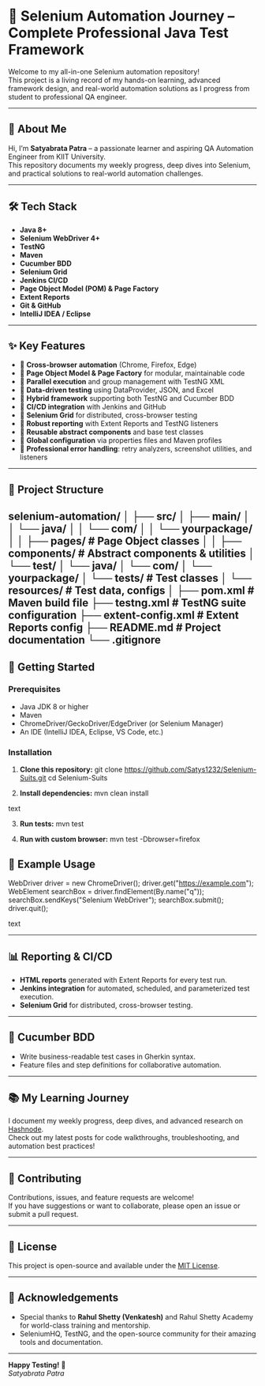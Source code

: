 # 🚀 Selenium Automation Journey – Complete Professional Java Test Framework

Welcome to my all-in-one Selenium automation repository!  
This project is a living record of my hands-on learning, advanced framework design, and real-world automation solutions as I progress from student to professional QA engineer.

---

## 👋 About Me

Hi, I’m **Satyabrata Patra** – a passionate learner and aspiring QA Automation Engineer from KIIT University.  
This repository documents my weekly progress, deep dives into Selenium, and practical solutions to real-world automation challenges.

---

## 🛠️ Tech Stack

- **Java 8+**
- **Selenium WebDriver 4+**
- **TestNG**
- **Maven**
- **Cucumber BDD**
- **Selenium Grid**
- **Jenkins CI/CD**
- **Page Object Model (POM) & Page Factory**
- **Extent Reports**
- **Git & GitHub**
- **IntelliJ IDEA / Eclipse**

---

## ✨ Key Features

- 🔹 **Cross-browser automation** (Chrome, Firefox, Edge)
- 🔹 **Page Object Model & Page Factory** for modular, maintainable code
- 🔹 **Parallel execution** and group management with TestNG XML
- 🔹 **Data-driven testing** using DataProvider, JSON, and Excel
- 🔹 **Hybrid framework** supporting both TestNG and Cucumber BDD
- 🔹 **CI/CD integration** with Jenkins and GitHub
- 🔹 **Selenium Grid** for distributed, cross-browser testing
- 🔹 **Robust reporting** with Extent Reports and TestNG listeners
- 🔹 **Reusable abstract components** and base test classes
- 🔹 **Global configuration** via properties files and Maven profiles
- 🔹 **Professional error handling**: retry analyzers, screenshot utilities, and listeners

---

## 📁 Project Structure

selenium-automation/
│
├── src/
│   ├── main/
│   │   └── java/
│   │       └── com/
│   │           └── yourpackage/
│   │               ├── pages/         # Page Object classes
│   │               ├── components/    # Abstract components & utilities
│   └── test/
│       └── java/
│           └── com/
│               └── yourpackage/
│                   └── tests/         # Test classes
│       └── resources/                 # Test data, configs
│
├── pom.xml                            # Maven build file
├── testng.xml                         # TestNG suite configuration
├── extent-config.xml                  # Extent Reports config
├── README.md                          # Project documentation
└── .gitignore
---

## 🚦 Getting Started

### Prerequisites

- Java JDK 8 or higher
- Maven
- ChromeDriver/GeckoDriver/EdgeDriver (or Selenium Manager)
- An IDE (IntelliJ IDEA, Eclipse, VS Code, etc.)

### Installation

1. **Clone this repository:**
git clone https://github.com/Satys1232/Selenium-Suits.git
cd Selenium-Suits


2. **Install dependencies:**
mvn clean install

text

3. **Run tests:**
mvn test


4. **Run with custom browser:**
mvn test -Dbrowser=firefox


## 📝 Example Usage

WebDriver driver = new ChromeDriver();
driver.get("https://example.com");
WebElement searchBox = driver.findElement(By.name("q"));
searchBox.sendKeys("Selenium WebDriver");
searchBox.submit();
driver.quit();

text

---

## 📊 Reporting & CI/CD

- **HTML reports** generated with Extent Reports for every test run.
- **Jenkins integration** for automated, scheduled, and parameterized test execution.
- **Selenium Grid** for distributed, cross-browser testing.

---

## 🥒 Cucumber BDD

- Write business-readable test cases in Gherkin syntax.
- Feature files and step definitions for collaborative automation.

---

## 📚 My Learning Journey

I document my weekly progress, deep dives, and advanced research on [Hashnode](https://selenium-journey.hashnode.dev/series/selenium-automation-journey).  
Check out my latest posts for code walkthroughs, troubleshooting, and automation best practices!

---

## 🤝 Contributing

Contributions, issues, and feature requests are welcome!  
If you have suggestions or want to collaborate, please open an issue or submit a pull request.

---

## 📄 License

This project is open-source and available under the [MIT License](LICENSE).

---

## 🙏 Acknowledgements

- Special thanks to **Rahul Shetty (Venkatesh)** and Rahul Shetty Academy for world-class training and mentorship.
- SeleniumHQ, TestNG, and the open-source community for their amazing tools and documentation.

---

**Happy Testing!** 🚦  
_Satyabrata Patra_
